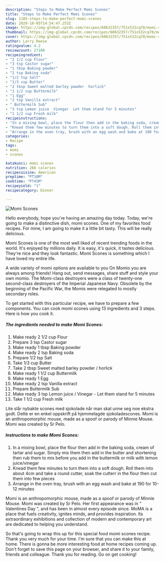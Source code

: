 ```yaml
---
description: "Steps to Make Perfect Momi Scones"
title: "Steps to Make Perfect Momi Scones"
slug: 1185-steps-to-make-perfect-momi-scones
date: 2020-10-05T14:54:47.253Z
image: https://img-global.cpcdn.com/recipes/60632357/751x532cq70/momi-scones-recipe-main-photo.jpg
thumbnail: https://img-global.cpcdn.com/recipes/60632357/751x532cq70/momi-scones-recipe-main-photo.jpg
cover: https://img-global.cpcdn.com/recipes/60632357/751x532cq70/momi-scones-recipe-main-photo.jpg
author: Larry Reese
ratingvalue: 4.2
reviewcount: 27100
recipeingredient:
- "2 1/2 cup Flour"
- "3 tsp Castor sugar"
- "1 tbsp Baking powder"
- "2 tsp Baking soda"
- "1/2 tsp Salt"
- "1/3 cup Butter"
- "2 tbsp Sweet malted barley powder  horlick"
- "1 1/2 cup Buttermilk"
- "1 Egg"
- "2 tsp Vanilla extract"
- " Buttermilk Sub"
- "3 tsp Lemon juice  Vinegar  Let them stand for 5 minutes"
- "1 1/2 cup Fresh milk"
recipeinstructions:
- "In a mixing bowl, place the flour then add in the baking soda, cream of tartar and sugar. Simply mix them then add in the butter and shortening then rub them to mix before you add in the buttermilk or milk with lemon juice/vinegar"
- "Knead them few minutes to turn them into a soft dough. Roll them into about 4cm and take a round cutter, soak the cutterr in the flour then cut them into few pieces"
- "Arrange in the oven tray, brush with an egg wash and bake at 190 for 10-12 minutes"
categories:
- Recipe
tags:
- momi
- scones

katakunci: momi scones 
nutrition: 266 calories
recipecuisine: American
preptime: "PT10M"
cooktime: "PT45M"
recipeyield: "1"
recipecategory: Dinner

---
```



![Momi Scones](https://img-global.cpcdn.com/recipes/60632357/751x532cq70/momi-scones-recipe-main-photo.jpg)

Hello everybody, hope you're having an amazing day today. Today, we're going to make a distinctive dish, momi scones. One of my favorites food recipes. For mine, I am going to make it a little bit tasty. This will be really delicious.

Momi Scones is one of the most well liked of recent trending foods in the world. It's enjoyed by millions daily. It is easy, it's quick, it tastes delicious. They're nice and they look fantastic. Momi Scones is something which I have loved my entire life.

A wide variety of momi options are available to you On Momio you are always among friends! Hang out, send messages, share stuff and style your own momio. The Momi-class destroyers were a class of twenty-one second-class destroyers of the Imperial Japanese Navy. Obsolete by the beginning of the Pacific War, the Momis were relegated to mostly secondary roles.


To get started with this particular recipe, we have to prepare a few components. You can cook momi scones using 13 ingredients and 3 steps. Here is how you cook it.

<!--inarticleads1-->

##### The ingredients needed to make Momi Scones:

1. Make ready 2 1/2 cup Flour
1. Prepare 3 tsp Castor sugar
1. Make ready 1 tbsp Baking powder
1. Make ready 2 tsp Baking soda
1. Prepare 1/2 tsp Salt
1. Take 1/3 cup Butter
1. Take 2 tbsp Sweet malted barley powder / horlick
1. Make ready 1 1/2 cup Buttermilk
1. Make ready 1 Egg
1. Make ready 2 tsp Vanilla extract
1. Prepare  Buttermilk Sub
1. Make ready 3 tsp Lemon juice / Vinegar - Let them stand for 5 minutes
1. Take 1 1/2 cup Fresh milk


Lite slår nybakte scones med sjokolade når man skal unne seg noe ekstra godt. Dette er en enkel oppskrift på hjemmelagde sjokoladescones. Momi is an anthropomorphic mouse, made as a spoof or parody of Minnie Mouse. Momi was created by Sr Pelo. 

<!--inarticleads2-->

##### Instructions to make Momi Scones:

1. In a mixing bowl, place the flour then add in the baking soda, cream of tartar and sugar. Simply mix them then add in the butter and shortening then rub them to mix before you add in the buttermilk or milk with lemon juice/vinegar
1. Knead them few minutes to turn them into a soft dough. Roll them into about 4cm and take a round cutter, soak the cutterr in the flour then cut them into few pieces
1. Arrange in the oven tray, brush with an egg wash and bake at 190 for 10-12 minutes


Momi is an anthropomorphic mouse, made as a spoof or parody of Minnie Mouse. Momi was created by Sr Pelo. Her first appearance was in &#34; Valentines Day &#34;, and has been in almost every episode since. MoMA is a place that fuels creativity, ignites minds, and provides inspiration. Its extraordinary exhibitions and collection of modern and contemporary art are dedicated to helping you understand. 

So that's going to wrap this up for this special food momi scones recipe. Thank you very much for your time. I'm sure that you can make this at home. There is gonna be more interesting food at home recipes coming up. Don't forget to save this page on your browser, and share it to your family, friends and colleague. Thank you for reading. Go on get cooking!
